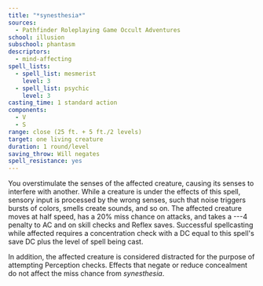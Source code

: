 ```yaml
---
title: "*synesthesia*"
sources:
  - Pathfinder Roleplaying Game Occult Adventures
school: illusion
subschool: phantasm
descriptors:
  - mind-affecting
spell_lists:
  - spell_list: mesmerist
    level: 3
  - spell_list: psychic
    level: 3
casting_time: 1 standard action
components:
  - V
  - S
range: close (25 ft. + 5 ft./2 levels)
target: one living creature
duration: 1 round/level
saving_throw: Will negates
spell_resistance: yes
---
```


You overstimulate the senses of the affected creature, causing its senses to interfere with another. While a creature is under the effects of this spell, sensory input is processed by the wrong senses, such that noise triggers bursts of colors, smells create sounds, and so on. The affected creature moves at half speed, has a 20% miss chance on attacks, and takes a ---4 penalty to AC and on skill checks and Reflex saves. Successful spellcasting while affected requires a concentration check with a DC equal to this spell's save DC plus the level of spell being cast.

In addition, the affected creature is considered distracted for the purpose of attempting Perception checks. Effects that negate or reduce concealment do not affect the miss chance from *synesthesia*.
